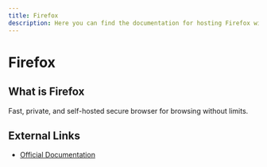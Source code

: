 ```yaml
---
title: Firefox
description: Here you can find the documentation for hosting Firefox with Coolify.
---
```


# Firefox

## What is Firefox

Fast, private, and self-hosted secure browser for browsing without limits.

## External Links

- [Official Documentation](https://github.com/jlesage/docker-firefox?utm_source=coolify.io)

